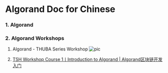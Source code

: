 # Algorand Doc for Chinese

### 1. Algorand 


### 2. Algorand Workshops
1) Algorand - THUBA Series Workshop
![pic](a.png)

2) [TSH Workshop Course 1丨Introduction to Algorand | Algorand区块链开发入门](https://www.bilibili.com/video/BV1yd4y1T7qg/?spm_id_from=333.337.search-card.all.click&vd_source=462a4ba2716ca98e3b989ad9540e7eea)
